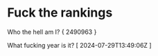 # Fuck the rankings

Who the hell am I?
{ 2490963 }

What fucking year is it?
[ 2024-07-29T13:49:06Z ]
